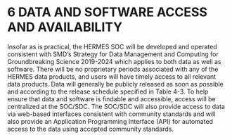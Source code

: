 # 6 DATA AND SOFTWARE ACCESS AND AVAILABILITY
Insofar as is practical, the HERMES SOC will be developed and operated consistent with SMD’s Strategy for Data Management and Computing for Groundbreaking Science 2019-2024 which applies to both data as well as software. There will be no proprietary periods associated with any of the HERMES data products, and users will have timely access to all relevant data products. Data will generally be publicly released as soon as possible and according to the release schedule specified in Table 4-3. To help ensure that data and software is findable and accessible, access will be centralized at the SOC/SDC. The SOC/SDC will also provide access to data via web-based interfaces consistent with community standards and will also provide an Application Programming Interface (API) for automated access to the data using accepted community standards.